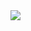 <picture>
  <source media="(prefers-color-scheme: dark)" srcset="https://neofetch.dorian.cool/?colorScheme=dark">
  <img src="https://neofetch.dorian.cool/?colorScheme=light">
</picture>
